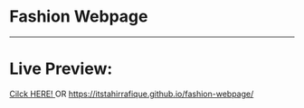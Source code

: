 # Fashion Webpage
 
<hr>

# Live Preview:
<a href="https://itstahirrafique.github.io/fashion-webpage/" >Cilck HERE! </a>
OR
https://itstahirrafique.github.io/fashion-webpage/

